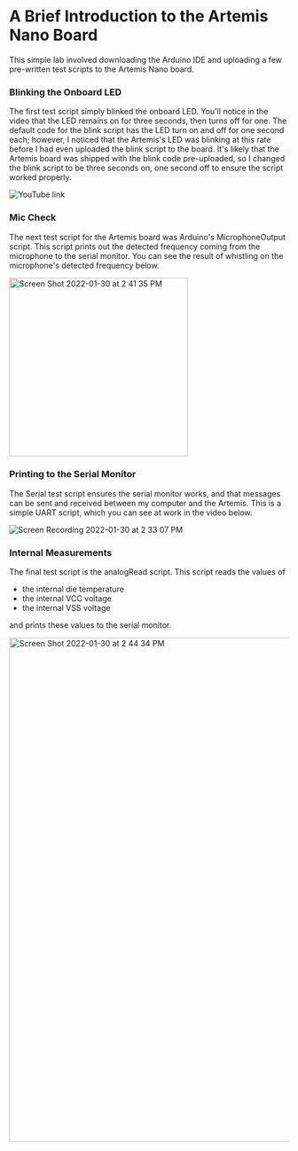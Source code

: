 # A Brief Introduction to the Artemis Nano Board
This simple lab involved downloading the Arduino IDE and uploading a few pre-written test scripts to the Artemis Nano board. 
### Blinking the Onboard LED
The first test script simply blinked the onboard LED. You'll notice in the video that the LED remains on for three seconds, then turns off for one. The default code for the blink script has the LED turn on and off for one second each; however, I noticed that the Artemis's LED was blinking at this rate before I had even uploaded the blink script to the board. It's likely that the Artemis board was shipped with the blink code pre-uploaded, so I changed the blink script to be three seconds on, one second off to ensure the script worked properly. 

![YouTube link](https://youtu.be/DnNpz_ROOb8)

### Mic Check
The next test script for the Artemis board was Arduino's MicrophoneOutput script. This script prints out the detected frequency coming from the microphone to the serial monitor. You can see the result of whistling on the microphone's detected frequency below. 

<img width="322" alt="Screen Shot 2022-01-30 at 2 41 35 PM" src="https://user-images.githubusercontent.com/71809396/151715231-605a94f9-0277-4367-b3f1-0d84b33736d1.png">

### Printing to the Serial Monitor
The Serial test script ensures the serial monitor works, and that messages can be sent and received between my computer and the Artemis. This is a simple UART script, which you can see at work in the video below. 

![Screen Recording 2022-01-30 at 2 33 07 PM](https://user-images.githubusercontent.com/71809396/151727943-fd8852fd-f1fe-4850-a227-e2035a2ddfe8.gif)

### Internal Measurements
The final test script is the analogRead script. This script reads the values of   
  - the internal die temperature
  - the internal VCC voltage
  - the internal VSS voltage
  
and prints these values to the serial monitor. 

<img width="910" alt="Screen Shot 2022-01-30 at 2 44 34 PM" src="https://user-images.githubusercontent.com/71809396/151715230-f8ebf86d-8960-476a-9f5d-ffb338d9f99c.png">

